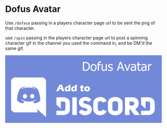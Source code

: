 # Dofus Avatar
Use `/doface` passing in a players character page url to be sent the png of that character.

use `/spin` passing in the players character page url to post a spinning character gif in the channel you used the command in, and be DM'd the same gif. 

 [<img src="https://raw.githubusercontent.com/Glutoblop/DofusAvatars/main/add_button.png" width=700>](https://discord.com/oauth2/authorize?client_id=1219249576964522045)
